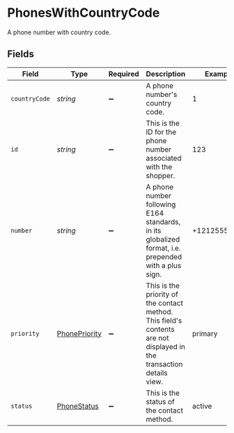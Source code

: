 # PhonesWithCountryCode

A phone number with country code.


## Fields

| Field                                                                                                                | Type                                                                                                                 | Required                                                                                                             | Description                                                                                                          | Example                                                                                                              |
| -------------------------------------------------------------------------------------------------------------------- | -------------------------------------------------------------------------------------------------------------------- | -------------------------------------------------------------------------------------------------------------------- | -------------------------------------------------------------------------------------------------------------------- | -------------------------------------------------------------------------------------------------------------------- |
| `countryCode`                                                                                                        | *string*                                                                                                             | :heavy_minus_sign:                                                                                                   | A phone number's country code.                                                                                       | 1                                                                                                                    |
| `id`                                                                                                                 | *string*                                                                                                             | :heavy_minus_sign:                                                                                                   | This is the ID for the phone number associated with the shopper.                                                     | 123                                                                                                                  |
| `number`                                                                                                             | *string*                                                                                                             | :heavy_minus_sign:                                                                                                   | A phone number following E164 standards, in its globalized format, i.e. prepended with a plus sign.                  | +12125550199                                                                                                         |
| `priority`                                                                                                           | [PhonePriority](../../models/shared/phonepriority.md)                                                                | :heavy_minus_sign:                                                                                                   | This is the priority of the contact method. This field's contents are not displayed in the transaction details view. | primary                                                                                                              |
| `status`                                                                                                             | [PhoneStatus](../../models/shared/phonestatus.md)                                                                    | :heavy_minus_sign:                                                                                                   | This is the status of the contact method.                                                                            | active                                                                                                               |